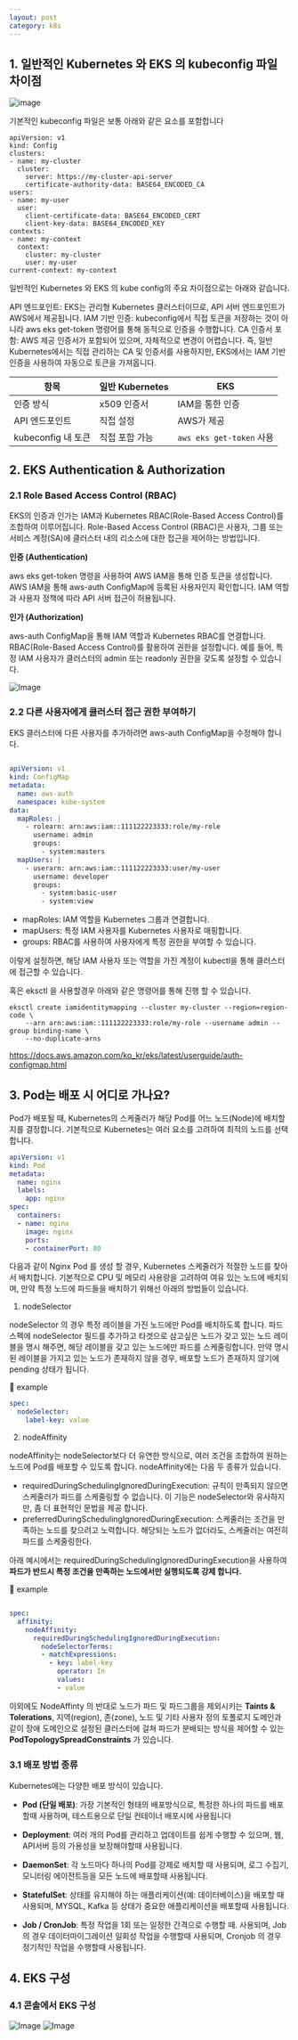 ```yaml
---
layout: post
category: k8s
---
```


## 1.  일반적인 Kubernetes 와 EKS 의 kubeconfig 파일 차이점

![image](https://github.com/user-attachments/assets/567c3685-e558-4eea-b724-0692507dd594)

기본적인 kubeconfig 파일은 보통 아래와 같은 요소를 포함합니다
```
apiVersion: v1
kind: Config
clusters:
- name: my-cluster
  cluster:
    server: https://my-cluster-api-server
    certificate-authority-data: BASE64_ENCODED_CA
users:
- name: my-user
  user:
    client-certificate-data: BASE64_ENCODED_CERT
    client-key-data: BASE64_ENCODED_KEY
contexts:
- name: my-context
  context:
    cluster: my-cluster
    user: my-user
current-context: my-context
```


일반적인 Kubernetes 와 EKS 의 kube config의 주요 차이점으로는 아래와 같습니다.


API 엔드포인트: EKS는 관리형 Kubernetes 클러스터이므로, API 서버 엔드포인트가 AWS에서 제공됩니다.
IAM 기반 인증: kubeconfig에서 직접 토큰을 저장하는 것이 아니라 aws eks get-token 명령어를 통해 동적으로 인증을 수행합니다.
CA 인증서 포함: AWS 제공 인증서가 포함되어 있으며, 자체적으로 변경이 어렵습니다. 즉, 일반 Kubernetes에서는 직접 관리하는 CA 및 인증서를 사용하지만, EKS에서는 IAM 기반 인증을 사용하여 자동으로 토큰을 가져옵니다.


| 항목        | 일반 Kubernetes      | EKS                   |
|------------|--------------------|----------------------|
| 인증 방식   | x509 인증서         | IAM을 통한 인증       |
| API 엔드포인트 | 직접 설정           | AWS가 제공            |
| kubeconfig 내 토큰 | 직접 포함 가능   | `aws eks get-token` 사용 |


## 2. EKS Authentication & Authorization

### 2.1 Role Based Access Control (RBAC)

EKS의 인증과 인가는 IAM과 Kubernetes RBAC(Role-Based Access Control)를 조합하여 이루어집니다.
Role-Based Access Control (RBAC)은 사용자, 그룹 또는 서비스 계정(SA)에 클러스터 내의 리소스에 대한 접근을 제어하는 방법입니다.


**인증 (Authentication)**

aws eks get-token 명령을 사용하여 AWS IAM을 통해 인증 토큰을 생성합니다.
AWS IAM을 통해 aws-auth ConfigMap에 등록된 사용자인지 확인합니다.
IAM 역할과 사용자 정책에 따라 API 서버 접근이 허용됩니다.


**인가 (Authorization)**

aws-auth ConfigMap을 통해 IAM 역할과 Kubernetes RBAC를 연결합니다.
RBAC(Role-Based Access Control)를 활용하여 권한을 설정합니다.
예를 들어, 특정 IAM 사용자가 클러스터의 admin 또는 readonly 권한을 갖도록 설정할 수 있습니다.

![Image](https://github.com/user-attachments/assets/a53d5ebb-0273-48cb-a6c9-8c0fa5732015)


### 2.2 다른 사용자에게 클러스터 접근 권한 부여하기

EKS 클러스터에 다른 사용자를 추가하려면 aws-auth ConfigMap을 수정해야 합니다.

```yaml

apiVersion: v1
kind: ConfigMap
metadata:
  name: aws-auth
  namespace: kube-system
data:
  mapRoles: |
    - rolearn: arn:aws:iam::111122223333:role/my-role
      username: admin
      groups:
        - system:masters
  mapUsers: |
    - userarn: arn:aws:iam::111122223333:user/my-user
      username: developer
      groups:
        - system:basic-user
        - system:view
```
- mapRoles: IAM 역할을 Kubernetes 그룹과 연결합니다.
- mapUsers: 특정 IAM 사용자를 Kubernetes 사용자로 매핑합니다.
- groups: RBAC를 사용하여 사용자에게 특정 권한을 부여할 수 있습니다.

이렇게 설정하면, 해당 IAM 사용자 또는 역할을 가진 계정이 kubectl을 통해 클러스터에 접근할 수 있습니다.

혹은 eksctl 을 사용할경우 아래와 같은 명령어를 통해 진행 할 수 있습니다.


```eksctl
eksctl create iamidentitymapping --cluster my-cluster --region=region-code \
    --arn arn:aws:iam::111122223333:role/my-role --username admin --group binding-name \
    --no-duplicate-arns
```

https://docs.aws.amazon.com/ko_kr/eks/latest/userguide/auth-configmap.html


## 3. Pod는 배포 시 어디로 가나요?
Pod가 배포될 때, Kubernetes의 스케줄러가 해당 Pod를 어느 노드(Node)에 배치할지를 결정합니다. 기본적으로 Kubernetes는 여러 요소를 고려하여 최적의 노드를 선택합니다.

```yaml
apiVersion: v1
kind: Pod
metadata:
  name: nginx
  labels:
    app: nginx
spec:
  containers:
  - name: nginx
    image: nginx
    ports:
    - containerPort: 80
```

다음과 같이 Nginx Pod 를 생성 할 경우, Kubernetes 스케줄러가 적절한 노드를 찾아서 배치합니다. 기본적으로 CPU 및 메모리 사용량을 고려하여 여유 있는 노드에 배치되며,
만약 특정 노드에 파드들을 배치하기 위해선 아래의 방법들이 있습니다.


1. nodeSelector

nodeSelector 의 경우 특정 레이블을 가진 노드에만 Pod를 배치하도록 합니다. 파드 스펙에 nodeSelector 필드를 추가하고 타겟으로 삼고싶은 노드가 갖고 있는 노드 레이블을 명시 해주면, 해당 레이블을 갖고 있는 노드에만 파드를 스케줄링합니다.
만약 명시된 레이블을 가지고 있는 노드가 존재하지 않을 경우, 배포할 노드가 존재하지 않기에 pending 상태가 됩니다.

📌 example
```yaml
spec:
  nodeSelector:
    label-key: value
 ```
2. nodeAffinity

nodeAffinity는 nodeSelector보다 더 유연한 방식으로, 여러 조건을 조합하여 원하는 노드에 Pod를 배포할 수 있도록 합니다.
nodeAffinity에는 다음 두 종류가 있습니다.

- requiredDuringSchedulingIgnoredDuringExecution: 규칙이 만족되지 않으면 스케줄러가 파드를 스케줄링할 수 없습니다. 이 기능은 nodeSelector와 유사하지만, 좀 더 표현적인 문법을 제공 합니다.
- preferredDuringSchedulingIgnoredDuringExecution: 스케줄러는 조건을 만족하는 노드를 찾으려고 노력합니다. 해당되는 노드가 없더라도, 스케줄러는 여전히 파드를 스케줄링한다.

아래 예시에서는 requiredDuringSchedulingIgnoredDuringExecution을 사용하여 **파드가 반드시 특정 조건을 만족하는 노드에서만 실행되도록 강제 합니다.**

📌 example
```yaml

spec:
  affinity:
    nodeAffinity:
      requiredDuringSchedulingIgnoredDuringExecution:
        nodeSelectorTerms:
        - matchExpressions:
          - key: label-key
            operator: In
            values:
            - value

```

이외에도 NodeAffinty 의 반대로 노드가 파드 및 파드그룹을 제외시키는  **Taints & Tolerations**, 지역(region), 존(zone), 노드 및 기타 사용자 정의 토폴로지 도메인과 같이 장애 도메인으로 설정된 클러스터에 걸쳐 파드가 분배되는 방식을 제어할 수 있는 **PodTopologySpreadConstraints** 가 있습니다.

### 3.1 배포 방법 종류

Kubernetes에는 다양한 배포 방식이 있습니다.

-	**Pod (단일 배포)**: 가장 기본적인 형태의 배포방식으로, 특정한 하나의 파드를 배포할때 사용하며, 테스트용으로 단일 컨테이너 배포시에 사용됩니다

-	**Deployment**: 여러 개의 Pod를 관리하고 업데이트를 쉽게 수행할 수 있으며, 웹, API서버 등의 가용성을 보장해야할때 사용됩니다.

-	**DaemonSet**: 각 노드마다 하나의 Pod를 강제로 배치할 때 사용되며, 로그 수집기, 모니터링 에이전트등을 모든 노드에 배포할때 사용됩니다.
-	**StatefulSet**: 상태를 유지해야 하는 애플리케이션(예: 데이터베이스)을 배포할 때 사용되며, MYSQL, Kafka 등 상태가 중요한 애플리케이션을 배포할때 사용됩니다.
-	**Job / CronJob**: 특정 작업을 1회 또는 일정한 간격으로 수행할 때. 사용되며, Job의 경우 데이터마이그레이션 일회성 작업을 수행할때 사용되며, Cronjob 의 경우 정기적인 작업을 수행할때 사용됩니다.



## 4. EKS 구성

### 4.1 콘솔에서 EKS 구성

![Image](https://github.com/user-attachments/assets/75012b9f-712f-42bf-958a-b01f6691200f)
![Image](https://github.com/user-attachments/assets/8c90fbc3-85d2-4337-af08-0610fc43dc4d)

